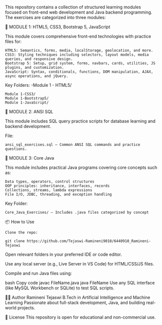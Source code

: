 This repository contains a collection of structured learning modules focused on front-end web development and Java backend programming. The exercises are categorized into three modules:

📁 MODULE 1: HTML5, CSS3, Bootstrap 5, JavaScript

This module covers comprehensive front-end technologies with practice files for:

    HTML5: Semantics, forms, media, localStorage, geolocation, and more.
    CSS3: Styling techniques including selectors, layout models, media queries, and responsive design.
    Bootstrap 5: Setup, grid system, forms, navbars, cards, utilities, JS plugins, and customization.
    JavaScript: Syntax, conditionals, functions, DOM manipulation, AJAX, async operations, and jQuery.

Key Folders: -Module 1 - HTML5/

    Module 1-CSS3/
    Module 1-Bootstrap5/
    Module 1-JavaScript/

📁 MODULE 2: ANSI SQL

This module includes SQL query practice scripts for database learning and backend development.

File:

    ansi_sql_exercises.sql — Common ANSI SQL commands and practice questions.

📁 MODULE 3: Core Java

This module includes practical Java programs covering core concepts such as:

    Data types, operators, control structures
    OOP principles: inheritance, interfaces, records
    Collections, streams, lambda expressions
    File I/O, JDBC, threading, and exception handling

Key Folder:

    Core_Java_Exercises/ — Includes .java files categorized by concept

📦 How to Use

    Clone the repo:

    git clone https://github.com/Tejaswi-Ramineni9010/6440910_Ramineni-Tejaswi

Open relevant folders in your preferred IDE or code editor.

Use any local server (e.g., Live Server in VS Code) for HTML/CSS/JS files.

Compile and run Java files using:

bash Copy code javac FileName.java java FileName Use any SQL interface (like MySQL Workbench or SQLite) to test SQL scripts.

🧑‍💻 Author Ramineni Tejaswi B.Tech in Artificial Intelligence and Machine Learning Passionate about full-stack development, Java, and building real-world projects.

📄 License This repository is open for educational and non-commercial use.
